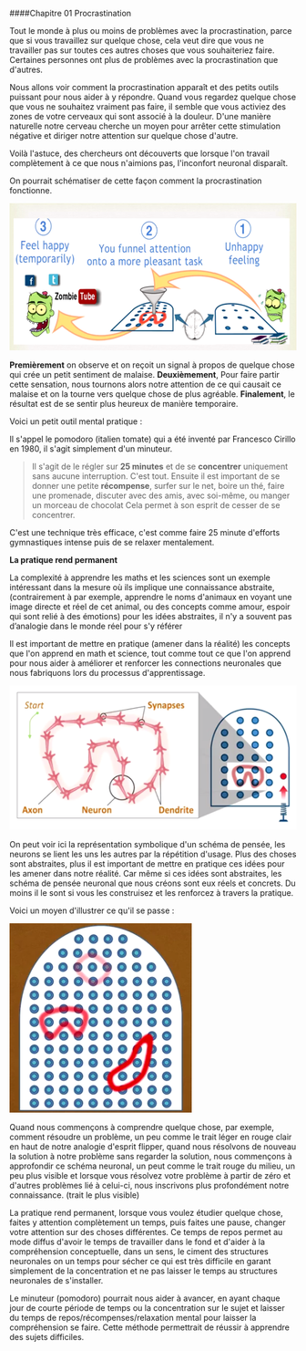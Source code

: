 ####Chapitre 01 Procrastination

Tout le monde à plus ou moins de problèmes avec la procrastination, parce que si vous travaillez sur quelque chose, cela veut dire que vous ne travailler pas sur toutes ces autres choses que vous souhaiteriez faire. Certaines personnes ont plus de problèmes avec la procrastination que d'autres.

Nous allons voir comment la procrastination apparaît et des petits outils puissant pour nous aider à y répondre. Quand vous regardez quelque chose que vous ne souhaitez vraiment pas faire, il semble que vous activiez des zones de votre cerveaux qui sont associé à la douleur. D'une manière naturelle notre cerveau cherche un moyen pour arrêter cette stimulation négative et diriger notre attention sur quelque chose d'autre. 

Voilà l'astuce, des chercheurs ont découverts que lorsque l'on travail complètement à ce que nous n'aimions pas, l'inconfort neuronal disparaît.

On pourrait schématiser de cette façon comment la procrastination fonctionne.

![](procrastination.png)

**Premièrement** on observe et on reçoit un signal à propos de quelque chose qui crée un petit sentiment de malaise. **Deuxièmement**, Pour faire partir cette sensation, nous tournons alors notre attention de ce qui causait ce malaise et on la tourne vers quelque chose de plus agréable. **Finalement**, le résultat est de se sentir plus heureux de manière temporaire.

Voici un petit outil mental pratique :

Il s'appel le pomodoro (italien tomate) qui a été inventé par Francesco Cirillo en 1980, il s'agit simplement d'un minuteur.

>Il s'agit de le régler sur **25 minutes** et de se **concentrer** uniquement sans aucune interruption. C'est tout. Ensuite il est important de se donner une petite **récompense**, surfer sur le net, boire un thé, faire une promenade, discuter avec des amis, avec soi-même, ou manger un morceau de chocolat Cela permet à son esprit de cesser de se concentrer.

C'est une technique très efficace, c'est comme faire 25 minute d'efforts gymnastiques intense puis de se relaxer mentalement.

**La pratique rend permanent**

La complexité à apprendre les maths et les sciences sont un exemple intéressant dans la mesure où ils implique une connaissance abstraite, (contrairement à par exemple, apprendre le noms d'animaux en voyant une image directe et réel de cet animal, ou des concepts comme amour, espoir qui sont relié à des émotions) pour les idées abstraites, il n'y a souvent pas d’analogie dans le monde réel pour s'y référer

Il est important de mettre en pratique (amener dans la réalité) les concepts que l'on apprend en math et science, tout comme tout ce que l'on apprend pour nous aider à améliorer et renforcer les connections neuronales que nous fabriquons lors du processus d'apprentissage.

![](neurons-struct.png)

On peut voir ici la représentation symbolique d'un schéma de pensée, les neurons se lient les uns les autres par la répétition d'usage. Plus des choses sont abstraites, plus il est important de mettre en pratique ces idées pour les amener dans notre réalité. Car même si ces idées sont abstraites, les schéma de pensée neuronal que nous créons sont eux réels et concrets. Du moins il le sont si vous les construisez et les renforcez à travers la pratique.

Voici un moyen d'illustrer ce qu'il se passe :


![](analogie.png)

Quand nous commençons à comprendre quelque chose, par exemple, comment résoudre un problème, un peu comme le trait léger en rouge clair en haut de notre analogie d'esprit flipper, quand nous résolvons de nouveau la solution à notre problème sans regarder la solution, nous commençons à approfondir ce schéma neuronal, un peut comme le trait rouge du milieu, un peu plus visible et lorsque vous résolvez votre problème à partir de zéro et d'autres problèmes lié à celui-ci, nous inscrivons plus profondément notre connaissance. (trait le plus visible) 

La pratique rend permanent, lorsque vous voulez étudier quelque chose, faites y attention complètement un temps, puis faites une pause, changer votre attention sur des choses différentes. Ce temps de repos permet au mode diffus d'avoir le temps de travailler dans le fond et d'aider à la compréhension conceptuelle, dans un sens, le ciment des structures neuronales on un temps pour sécher ce qui est très difficile en garant simplement de la concentration et ne pas laisser le temps au structures neuronales de s'installer.

Le minuteur (pomodoro) pourrait nous aider à avancer, en ayant chaque jour de courte période de temps ou la concentration sur le sujet et laisser du temps de repos/récompenses/relaxation mental pour laisser la compréhension se faire. Cette méthode permettrait de réussir à apprendre des sujets difficiles.